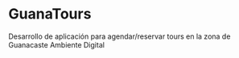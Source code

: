 # GuanaTours
Desarrollo de aplicación para agendar/reservar tours en la zona de Guanacaste
Ambiente Digital
